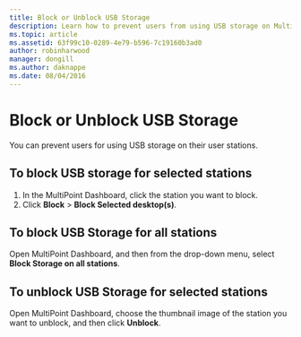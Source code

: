 ```yaml
---
title: Block or Unblock USB Storage
description: Learn how to prevent users from using USB storage on MultiPoint stations
ms.topic: article
ms.assetid: 63f99c10-0289-4e79-b596-7c19160b3ad0
author: robinharwood
manager: dongill
ms.author: daknappe
ms.date: 08/04/2016
---
```

# Block or Unblock USB Storage
You can prevent users for using USB storage on their user stations.

## To block USB storage for selected stations
1. In the MultiPoint Dashboard, click the station you want to block.
2. Click **Block** > **Block Selected desktop(s)**.

## To block USB Storage for all stations
Open MultiPoint Dashboard, and then from the drop-down menu, select **Block Storage on all stations**.

## To unblock USB Storage for selected stations
Open MultiPoint Dashboard, choose the thumbnail image of the station you want to unblock, and then click **Unblock**.
